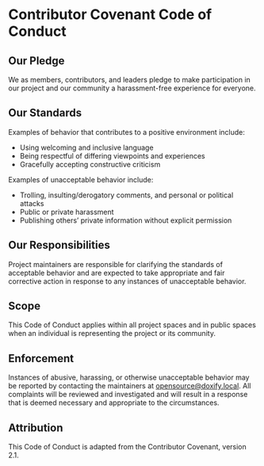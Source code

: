 # Contributor Covenant Code of Conduct

## Our Pledge

We as members, contributors, and leaders pledge to make participation in our project and our community a harassment-free experience for everyone.

## Our Standards

Examples of behavior that contributes to a positive environment include:
- Using welcoming and inclusive language
- Being respectful of differing viewpoints and experiences
- Gracefully accepting constructive criticism

Examples of unacceptable behavior include:
- Trolling, insulting/derogatory comments, and personal or political attacks
- Public or private harassment
- Publishing others’ private information without explicit permission

## Our Responsibilities

Project maintainers are responsible for clarifying the standards of acceptable behavior and are expected to take appropriate and fair corrective action in response to any instances of unacceptable behavior.

## Scope

This Code of Conduct applies within all project spaces and in public spaces when an individual is representing the project or its community.

## Enforcement

Instances of abusive, harassing, or otherwise unacceptable behavior may be reported by contacting the maintainers at opensource@doxify.local. All complaints will be reviewed and investigated and will result in a response that is deemed necessary and appropriate to the circumstances.

## Attribution

This Code of Conduct is adapted from the Contributor Covenant, version 2.1.
